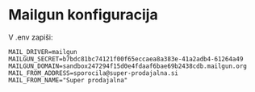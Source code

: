 # Mailgun konfiguracija

V .env zapiši:

```env
MAIL_DRIVER=mailgun
MAILGUN_SECRET=b7bdc81bc74121f00f65eccaea8a383e-41a2adb4-61264a49
MAILGUN_DOMAIN=sandbox247294f15d0e4fdaaf6bae69b2438cdb.mailgun.org
MAIL_FROM_ADDRESS=sporocila@super-prodajalna.si
MAIL_FROM_NAME="Super prodajalna"
```